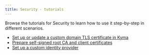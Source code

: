 ```yaml
---
title: Security - tutorials
---
```


Browse the tutorials for Security to learn how to use it step-by-step in different scenarios.

* [Set up or update a custom domain TLS certificate in Kyma](sec-01-tls-certificates-security.md)
* [Prepare self-signed root CA and client certificates](sec-02-mtls-selfsign-client-certicate.md)
* [Set up a custom identity provider](sec-03-set-up-idp.md)
